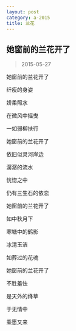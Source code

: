 ```yaml
---
layout: post
category: a-2015
title: 兰花
---
```


## 她窗前的兰花开了 ##

> 2015-05-27

她窗前的兰花开了

纤瘦的身姿

娇柔照水

在微风中摇曳

一如弱柳扶行


她窗前的兰花开了

依旧似灵河岸边

潺潺的流水

恍惚之中

仍有三生石的依恋


她窗前的兰花开了

如中秋月下

寒塘中的鹤影

冰清玉洁

如葬过的花魂


她窗前的兰花开了

不胜羞怯

是天外的绛草

于无情中

乘愿又来



‌